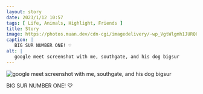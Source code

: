 ```yaml
---
layout: story
date: 2023/1/12 10:57
tags: [ Life, Animals, Highlight, Friends ]
title: Story
image: https://photos.muan.dev/cdn-cgi/imagedelivery/-wp_VgtWlgmh1JURQ8t1mg/c666fbca-6127-4922-4efa-bb8ebf789400/public
caption: |
   BIG SUR NUMBER ONE! ♡
alt: |
   google meet screenshot with me, southgate, and his dog bigsur
---
```


![google meet screenshot with me, southgate, and his dog bigsur](https://photos.muan.dev/cdn-cgi/imagedelivery/-wp_VgtWlgmh1JURQ8t1mg/c666fbca-6127-4922-4efa-bb8ebf789400/public)

BIG SUR NUMBER ONE! ♡
